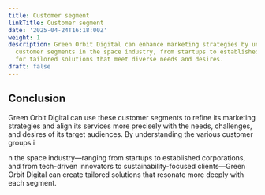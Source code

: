 ```yaml
---
title: Customer segment
linkTitle: Customer segment
date: '2025-04-24T16:18:00Z'
weight: 1
description: Green Orbit Digital can enhance marketing strategies by understanding
  customer segments in the space industry, from startups to established firms, allowing
  for tailored solutions that meet diverse needs and desires.
draft: false
---
```



<!-- Unsupported block type: table_of_contents -->



<!-- Unsupported block type: child_database -->

## Conclusion

Green Orbit Digital can use these customer segments to refine its marketing strategies and align its services more precisely with the needs, challenges, and desires of its target audiences. By understanding the various customer groups i

n the space industry—ranging from startups to established corporations, and from tech-driven innovators to sustainability-focused clients—Green Orbit Digital can create tailored solutions that resonate more deeply with each segment.